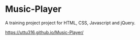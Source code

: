 # Music-Player
A training project project for HTML, CSS, Javascript and jQuery. 

https://uttu316.github.io/Music-Player/
